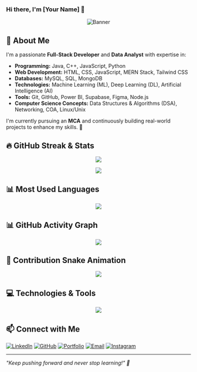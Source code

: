 ### Hi there, I'm [Your Name] 👋

<!-- Profile Header Image -->
<p align="center">
  <img src="https://raw.githubusercontent.com/your-github-username/your-github-username/main/assets/banner.png" alt="Banner"/>
</p>

## 🚀 About Me

I'm a passionate **Full-Stack Developer** and **Data Analyst** with expertise in:

- **Programming:** Java, C++, JavaScript, Python
- **Web Development:** HTML, CSS, JavaScript, MERN Stack, Tailwind CSS
- **Databases:** MySQL, SQL, MongoDB
- **Technologies:** Machine Learning (ML), Deep Learning (DL), Artificial Intelligence (AI)
- **Tools:** Git, GitHub, Power BI, Supabase, Figma, Node.js
- **Computer Science Concepts:** Data Structures & Algorithms (DSA), Networking, COA, Linux/Unix

I'm currently pursuing an **MCA** and continuously building real-world projects to enhance my skills. 🚀

## 🔥 GitHub Streak & Stats

<p align="center">
  <a href="https://github.com/your-github-username">
    <img src="https://github-readme-streak-stats.herokuapp.com/?user=your-github-username&theme=react&hide_border=true"/>
  </a>
</p>

<p align="center">
  <a href="https://github.com/your-github-username">
    <img src="https://github-readme-stats.vercel.app/api?username=your-github-username&show_icons=true&theme=react&hide_border=true"/>
  </a>
</p>

## 📊 Most Used Languages

<p align="center">
  <a href="https://github.com/your-github-username">
    <img src="https://github-readme-stats.vercel.app/api/top-langs/?username=your-github-username&layout=compact&theme=react&hide_border=true"/>
  </a>
</p>

## 📊 GitHub Activity Graph

<p align="center">
  <a href="https://github.com/your-github-username">
    <img src="https://github-readme-activity-graph.vercel.app/graph?username=your-github-username&theme=react-dark&hide_border=true"/>
  </a>
</p>

## 🐍 Contribution Snake Animation

<p align="center">
  <img src="https://github.com/your-github-username/your-github-username/blob/output/github-contribution-grid-snake.svg"/>
</p>

## 💻 Technologies & Tools

<p align="center">
  <img src="https://skillicons.dev/icons?i=java,cpp,javascript,python,html,css,tailwind,mongodb,mysql,nodejs,react,git,github,vscode,linux,figma,powerbi"/>
</p>

## 📫 Connect with Me

[![LinkedIn](https://img.shields.io/badge/LinkedIn-blue?style=for-the-badge&logo=linkedin)](https://www.linkedin.com/in/your-profile/)
[![GitHub](https://img.shields.io/badge/GitHub-grey?style=for-the-badge&logo=github)](https://github.com/your-github-username)
[![Portfolio](https://img.shields.io/badge/Portfolio-black?style=for-the-badge&logo=react)](https://your-portfolio.com)
[![Email](https://img.shields.io/badge/Email-red?style=for-the-badge&logo=gmail)](mailto:your-email@example.com)
[![Instagram](https://img.shields.io/badge/Instagram-purple?style=for-the-badge&logo=instagram)](https://instagram.com/itarunk.5ingh)

---
*"Keep pushing forward and never stop learning!" 🚀*
